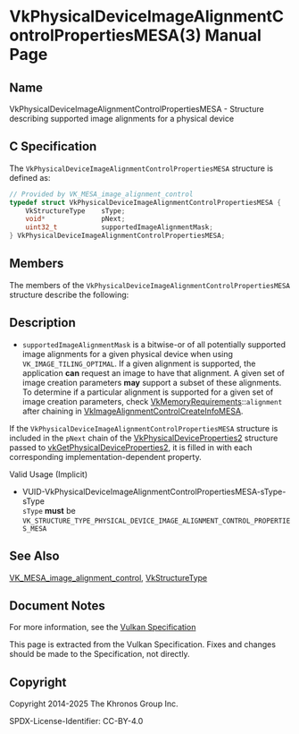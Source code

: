 # VkPhysicalDeviceImageAlignmentControlPropertiesMESA(3) Manual Page

## Name

VkPhysicalDeviceImageAlignmentControlPropertiesMESA - Structure describing supported image alignments for a physical device



## [](#_c_specification)C Specification

The `VkPhysicalDeviceImageAlignmentControlPropertiesMESA` structure is defined as:

```c++
// Provided by VK_MESA_image_alignment_control
typedef struct VkPhysicalDeviceImageAlignmentControlPropertiesMESA {
    VkStructureType    sType;
    void*              pNext;
    uint32_t           supportedImageAlignmentMask;
} VkPhysicalDeviceImageAlignmentControlPropertiesMESA;
```

## [](#_members)Members

The members of the `VkPhysicalDeviceImageAlignmentControlPropertiesMESA` structure describe the following:

## [](#_description)Description

- []()`supportedImageAlignmentMask` is a bitwise-or of all potentially supported image alignments for a given physical device when using `VK_IMAGE_TILING_OPTIMAL`. If a given alignment is supported, the application **can** request an image to have that alignment. A given set of image creation parameters **may** support a subset of these alignments. To determine if a particular alignment is supported for a given set of image creation parameters, check [VkMemoryRequirements](https://registry.khronos.org/vulkan/specs/latest/man/html/VkMemoryRequirements.html)::`alignment` after chaining in [VkImageAlignmentControlCreateInfoMESA](https://registry.khronos.org/vulkan/specs/latest/man/html/VkImageAlignmentControlCreateInfoMESA.html).

If the `VkPhysicalDeviceImageAlignmentControlPropertiesMESA` structure is included in the `pNext` chain of the [VkPhysicalDeviceProperties2](https://registry.khronos.org/vulkan/specs/latest/man/html/VkPhysicalDeviceProperties2.html) structure passed to [vkGetPhysicalDeviceProperties2](https://registry.khronos.org/vulkan/specs/latest/man/html/vkGetPhysicalDeviceProperties2.html), it is filled in with each corresponding implementation-dependent property.

Valid Usage (Implicit)

- [](#VUID-VkPhysicalDeviceImageAlignmentControlPropertiesMESA-sType-sType)VUID-VkPhysicalDeviceImageAlignmentControlPropertiesMESA-sType-sType  
  `sType` **must** be `VK_STRUCTURE_TYPE_PHYSICAL_DEVICE_IMAGE_ALIGNMENT_CONTROL_PROPERTIES_MESA`

## [](#_see_also)See Also

[VK\_MESA\_image\_alignment\_control](https://registry.khronos.org/vulkan/specs/latest/man/html/VK_MESA_image_alignment_control.html), [VkStructureType](https://registry.khronos.org/vulkan/specs/latest/man/html/VkStructureType.html)

## [](#_document_notes)Document Notes

For more information, see the [Vulkan Specification](https://registry.khronos.org/vulkan/specs/latest/html/vkspec.html#VkPhysicalDeviceImageAlignmentControlPropertiesMESA)

This page is extracted from the Vulkan Specification. Fixes and changes should be made to the Specification, not directly.

## [](#_copyright)Copyright

Copyright 2014-2025 The Khronos Group Inc.

SPDX-License-Identifier: CC-BY-4.0